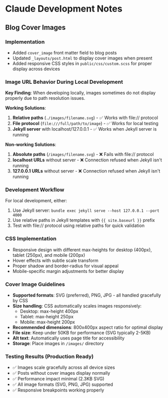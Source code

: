 # Claude Development Notes

## Blog Cover Images

### Implementation
- Added `cover_image` front matter field to blog posts
- Updated `_layouts/post.html` to display cover images when present
- Added responsive CSS styles in `public/css/custom.scss` for proper display across devices

### Image URL Behavior During Local Development

**Key Finding**: When developing locally, images sometimes do not display properly due to path resolution issues.

**Working Solutions**:
1. **Relative paths** (`./images/filename.svg`) - ✅ Works with file:// protocol
2. **File protocol** (`file:///full/path/to/image`) - ✅ Works for local testing
3. **Jekyll server** with localhost/127.0.0.1 - ✅ Works when Jekyll server is running

**Non-working Solutions**:
1. **Absolute paths** (`/images/filename.svg`) - ❌ Fails with file:// protocol
2. **localhost URLs** without server - ❌ Connection refused when Jekyll isn't running
3. **127.0.0.1 URLs** without server - ❌ Connection refused when Jekyll isn't running

### Development Workflow
For local development, either:
1. Use Jekyll server: `bundle exec jekyll serve --host 127.0.0.1 --port 4000`
2. Use relative paths in Jekyll templates with `{{ site.baseurl }}` prefix
3. Test with file:// protocol using relative paths for quick validation

### CSS Implementation
- Responsive design with different max-heights for desktop (400px), tablet (250px), and mobile (200px)
- Hover effects with subtle scale transform
- Proper shadow and border-radius for visual appeal
- Mobile-specific margin adjustments for better display

### Cover Image Guidelines
- **Supported formats**: SVG (preferred), PNG, JPG - all handled gracefully by CSS
- **Size handling**: CSS automatically scales images responsively:
  - Desktop: max-height 400px
  - Tablet: max-height 250px
  - Mobile: max-height 200px
- **Recommended dimensions**: 800x400px aspect ratio for optimal display
- **File size**: Keep under 50KB for performance (SVG typically 2-5KB)
- **Alt text**: Automatically uses page title for accessibility
- **Storage**: Place images in `/images/` directory

### Testing Results (Production Ready)
- ✅ Images scale gracefully across all device sizes
- ✅ Posts without cover images display normally
- ✅ Performance impact minimal (2.3KB SVG)
- ✅ All image formats (SVG, PNG, JPG) supported
- ✅ Responsive breakpoints working properly